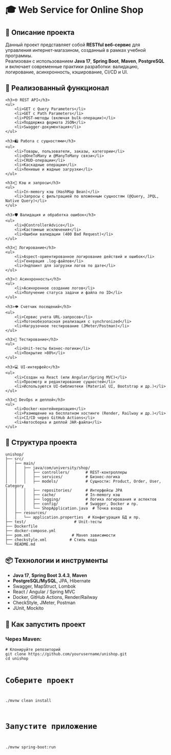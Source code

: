 
<h1>🎓 Web Service for Online Shop</h1>

<div class="section">
    <h2>📌 Описание проекта</h2>
    <p>Данный проект представляет собой <strong>RESTful веб-сервис</strong> для управления интернет-магазином, созданный в рамках учебной программы.<br>
        Реализован с использованием <strong>Java 17</strong>, <strong>Spring Boot</strong>, <strong>Maven</strong>, <strong>PostgreSQL</strong> и включает современные практики разработки: валидацию, логирование, асинхронность, кэширование, CI/CD и UI.</p>
</div>

<div class="section">
    <h2>🚀 Реализованный функционал</h2>

    <h3>🌐 REST API</h3>
    <ul>
        <li>GET с Query Parameters</li>
        <li>GET с Path Parameters</li>
        <li>POST-методы (включая bulk-операции)</li>
        <li>Поддержка формата JSON</li>
        <li>Swagger-документация</li>
    </ul>

    <h3>🛍 Работа с сущностями</h3>
    <ul>
        <li>Товары, пользователи, заказы, категории</li>
        <li>@OneToMany и @ManyToMany связи</li>
        <li>CRUD-операции</li>
        <li>Каскадные операции</li>
        <li>Ленивые и жадные загрузки</li>
    </ul>

    <h3>🧠 Кэш и запросы</h3>
    <ul>
        <li>In-memory кэш (HashMap Bean)</li>
        <li>Запросы с фильтрацией по вложенным сущностям (@Query, JPQL, Native Query)</li>
    </ul>

    <h3>🛡 Валидация и обработка ошибок</h3>
    <ul>
        <li>@ControllerAdvice</li>
        <li>Кастомные исключения</li>
        <li>Ошибки валидации (400 Bad Request)</li>
    </ul>

    <h3>🧾 Логирование</h3>
    <ul>
        <li>Aspect-ориентированное логирование действий и ошибок</li>
        <li>Генерация .log-файлов</li>
        <li>Эндпоинт для загрузки логов по дате</li>
    </ul>

    <h3>⏱ Асинхронность</h3>
    <ul>
        <li>Асинхронное создание логов</li>
        <li>Получение статуса задачи и файла по ID</li>
    </ul>

    <h3>👁 Счетчик посещений</h3>
    <ul>
        <li>Сервис учета URL-запросов</li>
        <li>Потокобезопасная реализация с synchronized</li>
        <li>Нагрузочное тестирование (JMeter/Postman)</li>
    </ul>

    <h3>🧪 Тестирование</h3>
    <ul>
        <li>Unit-тесты бизнес-логики</li>
        <li>Покрытие >80%</li>
    </ul>

    <h3>💻 UI-интерфейс</h3>
    <ul>
        <li>Создан на React (или Angular/Spring MVC)</li>
        <li>Просмотр и редактирование сущностей</li>
        <li>Используются UI-библиотеки (Material UI, Bootstrap и др.)</li>
    </ul>

    <h3>🐳 DevOps и деплой</h3>
    <ul>
        <li>Docker-контейнеризация</li>
        <li>Размещение на бесплатном хостинге (Render, Railway и др.)</li>
        <li>CI/CD через GitHub Actions</li>
        <li>Автосборка и деплой JAR-файла</li>
    </ul>
</div>

<div class="section">
    <h2>📂 Структура проекта</h2>
    <pre><code>unishop/
├── src/
│   ├── main/
│   │   ├── java/com/university/shop/
│   │   │   ├── controllers/       # REST-контроллеры
│   │   │   ├── services/          # Бизнес-логика
│   │   │   ├── models/            # Сущности: Product, Order, User, Category
│   │   │   ├── repositories/      # Интерфейсы JPA
│   │   │   ├── cache/             # In-memory кэш
│   │   │   ├── logging/           # Логика логирования и аспектов
│   │   │   ├── config/            # Swagger, Docker и пр.
│   │   │   └── ShopApplication.java  # Точка входа
│   ├── resources/
│   │   └── application.properties  # Конфигурация БД и пр.
├── test/                     # Unit-тесты
├── Dockerfile
├── docker-compose.yml
├── pom.xml                  # Maven зависимости
├── checkstyle.xml          # Стиль кода
└── README.md
</code></pre>
</div>

<div class="section">
    <h2>📦 Технологии и инструменты</h2>
    <ul>
        <li><strong>Java 17</strong>, <strong>Spring Boot 3.4.3</strong>, <strong>Maven</strong></li>
        <li><strong>PostgreSQL/MySQL</strong>, JPA, Hibernate</li>
        <li>Swagger, MapStruct, Lombok</li>
        <li>React / Angular / Spring MVC</li>
        <li>Docker, GitHub Actions, Render/Railway</li>
        <li>CheckStyle, JMeter, Postman</li>
        <li>JUnit, Mockito</li>
    </ul>
</div>

<div class="section">
    <h2>🏁 Как запустить проект</h2>
    <h3>Через Maven:</h3>
    <pre><code># Клонируйте репозиторий
git clone https://github.com/yourusername/unishop.git
cd unishop

# Соберите проект
./mvnw clean install

# Запустите приложение
./mvnw spring-boot:run</code></pre>

</div>

</body>
</html>
